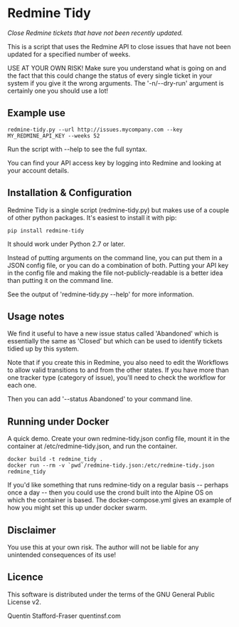 # Redmine Tidy

*Close Redmine tickets that have not been recently updated.*

This is a script that uses the Redmine API to close issues that have not been updated for a specified number of weeks.

USE AT YOUR OWN RISK!  Make sure you understand what is going on and the fact that this could change the status of every single ticket in your system if you give it the wrong arguments.  The '-n/--dry-run' argument is certainly one you should use a lot!

## Example use

    redmine-tidy.py --url http://issues.mycompany.com --key MY_REDMINE_API_KEY --weeks 52

Run the script with --help to see the full syntax.

You can find your API access key by logging into Redmine and looking at your account details.

## Installation & Configuration

Redmine Tidy is a single script (redmine-tidy.py) but makes use of a couple of other python packages.
It's easiest to install it with pip:

    pip install redmine-tidy

It should work under Python 2.7 or later.

Instead of putting arguments on the command line, you can put them in a JSON config file, or you can do a combination of both.  Putting your API key in the config file and making the file not-publicly-readable is a better idea than putting it on the command line.

See the output of 'redmine-tidy.py --help' for more information.

## Usage notes

We find it useful to have a new issue status called 'Abandoned' which is essentially the same as 'Closed' but which can be used to identify tickets tidied up by this system.  

Note that if you create this in Redmine, you also need to edit the Workflows to allow valid transitions to and from the other states.  If you have more than one tracker type (category of issue), you'll need to check the workflow for each one.

Then you can add '--status Abandoned' to your command line.

## Running under Docker

A quick demo. Create your own redmine-tidy.json config file, mount it in the container at /etc/redmine-tidy.json, and run the container.

    docker build -t redmine_tidy .
    docker run --rm -v `pwd`/redmine-tidy.json:/etc/redmine-tidy.json redmine_tidy

If you'd like something that runs redmine-tidy on a regular basis -- perhaps once a day -- then you could use the crond built into the Alpine OS on which the container is based.
The docker-compose.yml gives an example of how you might set this up under docker swarm.

## Disclaimer

You use this at your own risk.  The author will not be liable for any unintended consequences of its use!

## Licence

This software is distributed under the terms of the GNU General Public License v2.

Quentin Stafford-Fraser
quentinsf.com
